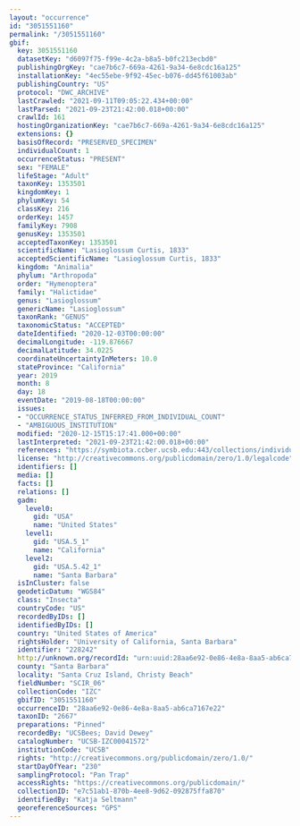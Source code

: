 ```yaml
---
layout: "occurrence"
id: "3051551160"
permalink: "/3051551160"
gbif:
  key: 3051551160
  datasetKey: "d6097f75-f99e-4c2a-b8a5-b0fc213ecbd0"
  publishingOrgKey: "cae7b6c7-669a-4261-9a34-6e8cdc16a125"
  installationKey: "4ec55ebe-9f92-45ec-b076-dd45f61003ab"
  publishingCountry: "US"
  protocol: "DWC_ARCHIVE"
  lastCrawled: "2021-09-11T09:05:22.434+00:00"
  lastParsed: "2021-09-23T21:42:00.018+00:00"
  crawlId: 161
  hostingOrganizationKey: "cae7b6c7-669a-4261-9a34-6e8cdc16a125"
  extensions: {}
  basisOfRecord: "PRESERVED_SPECIMEN"
  individualCount: 1
  occurrenceStatus: "PRESENT"
  sex: "FEMALE"
  lifeStage: "Adult"
  taxonKey: 1353501
  kingdomKey: 1
  phylumKey: 54
  classKey: 216
  orderKey: 1457
  familyKey: 7908
  genusKey: 1353501
  acceptedTaxonKey: 1353501
  scientificName: "Lasioglossum Curtis, 1833"
  acceptedScientificName: "Lasioglossum Curtis, 1833"
  kingdom: "Animalia"
  phylum: "Arthropoda"
  order: "Hymenoptera"
  family: "Halictidae"
  genus: "Lasioglossum"
  genericName: "Lasioglossum"
  taxonRank: "GENUS"
  taxonomicStatus: "ACCEPTED"
  dateIdentified: "2020-12-03T00:00:00"
  decimalLongitude: -119.876667
  decimalLatitude: 34.0225
  coordinateUncertaintyInMeters: 10.0
  stateProvince: "California"
  year: 2019
  month: 8
  day: 18
  eventDate: "2019-08-18T00:00:00"
  issues:
  - "OCCURRENCE_STATUS_INFERRED_FROM_INDIVIDUAL_COUNT"
  - "AMBIGUOUS_INSTITUTION"
  modified: "2020-12-15T15:17:41.000+00:00"
  lastInterpreted: "2021-09-23T21:42:00.018+00:00"
  references: "https://symbiota.ccber.ucsb.edu:443/collections/individual/index.php?occid=228242"
  license: "http://creativecommons.org/publicdomain/zero/1.0/legalcode"
  identifiers: []
  media: []
  facts: []
  relations: []
  gadm:
    level0:
      gid: "USA"
      name: "United States"
    level1:
      gid: "USA.5_1"
      name: "California"
    level2:
      gid: "USA.5.42_1"
      name: "Santa Barbara"
  isInCluster: false
  geodeticDatum: "WGS84"
  class: "Insecta"
  countryCode: "US"
  recordedByIDs: []
  identifiedByIDs: []
  country: "United States of America"
  rightsHolder: "University of California, Santa Barbara"
  identifier: "228242"
  http://unknown.org/recordId: "urn:uuid:28aa6e92-0e86-4e8a-8aa5-ab6ca7167e22"
  county: "Santa Barbara"
  locality: "Santa Cruz Island, Christy Beach"
  fieldNumber: "SCIR_06"
  collectionCode: "IZC"
  gbifID: "3051551160"
  occurrenceID: "28aa6e92-0e86-4e8a-8aa5-ab6ca7167e22"
  taxonID: "2667"
  preparations: "Pinned"
  recordedBy: "UCSBees; David Dewey"
  catalogNumber: "UCSB-IZC00041572"
  institutionCode: "UCSB"
  rights: "http://creativecommons.org/publicdomain/zero/1.0/"
  startDayOfYear: "230"
  samplingProtocol: "Pan Trap"
  accessRights: "https://creativecommons.org/publicdomain/"
  collectionID: "e7c51ab1-870b-4ee8-9d62-092875ffa870"
  identifiedBy: "Katja Seltmann"
  georeferenceSources: "GPS"
---
```

